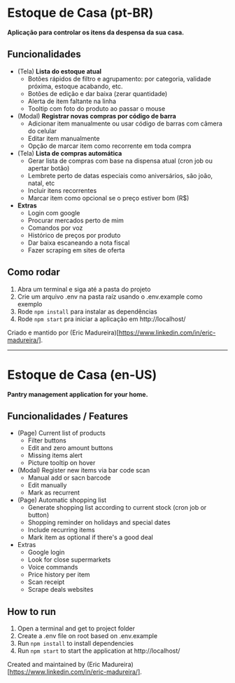 # Estoque de Casa (pt-BR)
**Aplicação para controlar os itens da despensa da sua casa.**

## Funcionalidades
- (Tela) **Lista do estoque atual**
  - Botões rápidos de filtro e agrupamento: por categoria, validade próxima, estoque acabando, etc.
  - Botões de edição e dar baixa (zerar quantidade)
  - Alerta de item faltante na linha
  - Tooltip com foto do produto ao passar o mouse
- (Modal) **Registrar novas compras por código de barra**
  - Adicionar item manualmente ou usar código de barras com câmera do celular
  - Editar item manualmente
  - Opção de marcar item como recorrente em toda compra
- (Tela) **Lista de compras automática**
  - Gerar lista de compras com base na dispensa atual (cron job ou apertar botão)
  - Lembrete perto de datas especiais como aniversários, são joão, natal, etc
  - Incluir itens recorrentes
  - Marcar item como opcional se o preço estiver bom (R$)
- **Extras**
  - Login com google
  - Procurar mercados perto de mim
  - Comandos por voz
  - Histórico de preços por produto
  - Dar baixa escaneando a nota fiscal
  - Fazer scraping em sites de oferta

## Como rodar
1. Abra um terminal e siga até a pasta do projeto
2. Crie um arquivo .env na pasta raíz usando o .env.example como exemplo
3. Rode `npm install` para instalar as dependências
4. Rode `npm start` pra iniciar a aplicação em http://localhost/

Criado e mantido por (Eric Madureira)[https://www.linkedin.com/in/eric-madureira/].

---

# Estoque de Casa (en-US)
**Pantry management application for your home.**

## Funcionalidades / Features
- (Page) Current list of products
  - Filter buttons
  - Edit and zero amount buttons
  - Missing items alert
  - Picture tooltip on hover
- (Modal) Register new items via bar code scan
  - Manual add or sacn barcode
  - Edit manually
  - Mark as recurrent
- (Page) Automatic shopping list
  - Generate shopping list according to current stock (cron job or button)
  - Shopping reminder on holidays and special dates
  - Include recurring items
  - Mark item as optional if there's a good deal
- Extras
  - Google login
  - Look for close supermarkets
  - Voice commands
  - Price history per item
  - Scan receipt
  - Scrape deals websites

## How to run
1. Open a terminal and get to project folder
2. Create a .env file on root based on .env.example
3. Run `npm install` to install dependencies
4. Run `npm start` to start the application at http://localhost/

Created and maintained by (Eric Madureira)[https://www.linkedin.com/in/eric-madureira/].
